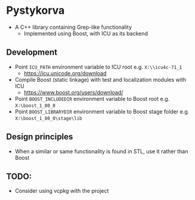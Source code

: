 # Pystykorva

- A C++ library containing Grep-like functionality
	- Implemented using Boost, with ICU as its backend

## Development

- Point ``ICU_PATH`` environment variable to ICU root e.g. ``X:\\icu4c-71_1``
	- https://icu.unicode.org/download
- Compile Boost (static linkage) with test and localization modules with ICU
	- https://www.boost.org/users/download/
- Point ``BOOST_INCLUDEDIR`` environment variable to Boost root e.g. ``X:\boost_1_80_0``
- Point ``BOOST_LIBRARYDIR`` environment variable to Boost stage folder e.g. ``X:\boost_1_80_0\stage\lib``

## Design principles

- When a similar or same functionality is found in STL, use it rather than Boost

## TODO: 

- Consider using vcpkg with the project